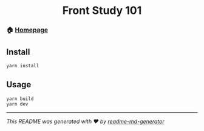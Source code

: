 <h1 align="center">Front Study 101</h1>

### 🏠 [Homepage](101-frontstudy.netlify.app)

## Install

```sh
yarn install
```

## Usage

```sh
yarn build
yarn dev
```

***
_This README was generated with ❤️ by [readme-md-generator](https://github.com/kefranabg/readme-md-generator)_